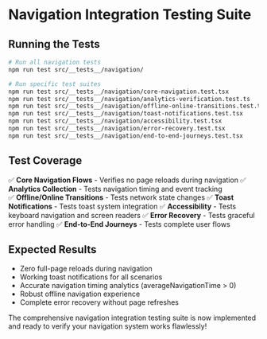 # Navigation Integration Testing Suite

## Running the Tests

```bash
# Run all navigation tests
npm run test src/__tests__/navigation/

# Run specific test suites
npm run test src/__tests__/navigation/core-navigation.test.tsx
npm run test src/__tests__/navigation/analytics-verification.test.ts
npm run test src/__tests__/navigation/offline-online-transitions.test.tsx
npm run test src/__tests__/navigation/toast-notifications.test.tsx
npm run test src/__tests__/navigation/accessibility.test.tsx
npm run test src/__tests__/navigation/error-recovery.test.tsx
npm run test src/__tests__/navigation/end-to-end-journeys.test.tsx
```

## Test Coverage

✅ **Core Navigation Flows** - Verifies no page reloads during navigation
✅ **Analytics Collection** - Tests navigation timing and event tracking  
✅ **Offline/Online Transitions** - Tests network state changes
✅ **Toast Notifications** - Tests toast system integration
✅ **Accessibility** - Tests keyboard navigation and screen readers
✅ **Error Recovery** - Tests graceful error handling
✅ **End-to-End Journeys** - Tests complete user flows

## Expected Results

- Zero full-page reloads during navigation
- Working toast notifications for all scenarios  
- Accurate navigation timing analytics (averageNavigationTime > 0)
- Robust offline navigation experience
- Complete error recovery without page refreshes

The comprehensive navigation integration testing suite is now implemented and ready to verify your navigation system works flawlessly!